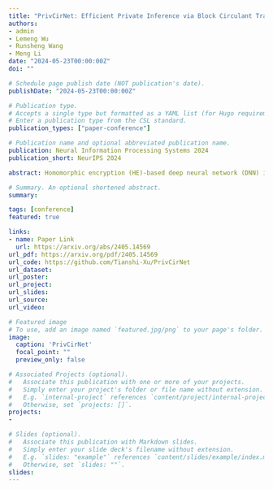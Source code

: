 ```yaml
---
title: "PrivCirNet: Efficient Private Inference via Block Circulant Transformation"
authors:
- admin
- Lemeng Wu
- Runsheng Wang
- Meng Li
date: "2024-05-23T00:00:00Z"
doi: ""

# Schedule page publish date (NOT publication's date).
publishDate: "2024-05-23T00:00:00Z"

# Publication type.
# Accepts a single type but formatted as a YAML list (for Hugo requirements).
# Enter a publication type from the CSL standard.
publication_types: ["paper-conference"]

# Publication name and optional abbreviated publication name.
publication: Neural Information Processing Systems 2024 
publication_short: NeurIPS 2024

abstract: Homomorphic encryption (HE)-based deep neural network (DNN) inference protects data and model privacy but suffers from significant computation overhead. We observe transforming the DNN weights into circulant matrices converts general matrix-vector multiplications into HE-friendly 1-dimensional convolutions, drastically reducing the HE computation cost. Hence, in this paper, we propose \method, a protocol/network co-optimization framework based on block circulant transformation. At the protocol level, PrivCirNet customizes the HE encoding algorithm that is fully compatible with the block circulant transformation and reduces the computation latency in proportion to the block size. At the network level, we propose a latency-aware formulation to search for the layer-wise block size assignment based on second-order information. PrivCirNet also leverages layer fusion to further reduce the inference cost. We compare PrivCirNet with the state-of-the-art HE-based framework Bolt (IEEE S\&P 2024) and the HE-friendly pruning method SpENCNN (ICML 2023). For ResNet-18 and Vision Transformer (ViT) on Tiny ImageNet, PrivCirNet reduces latency by 5.0× and 1.3× with iso-accuracy over Bolt, respectively, and improves accuracy by 4.1% and 12% over SpENCNN, respectively. For MobileNetV2 on ImageNet, PrivCirNet achieves 1.7× lower latency and 4.2% better accuracy over Bolt and SpENCNN, respectively. Our code and checkpoints are available on Git Hub.

# Summary. An optional shortened abstract.
summary: 

tags: [conference]
featured: true

links:
- name: Paper Link
  url: https://arxiv.org/abs/2405.14569
url_pdf: https://arxiv.org/pdf/2405.14569
url_code: https://github.com/Tianshi-Xu/PrivCirNet
url_dataset: 
url_poster: 
url_project: 
url_slides: 
url_source: 
url_video: 

# Featured image
# To use, add an image named `featured.jpg/png` to your page's folder. 
image:
  caption: 'PrivCirNet'
  focal_point: ""
  preview_only: false

# Associated Projects (optional).
#   Associate this publication with one or more of your projects.
#   Simply enter your project's folder or file name without extension.
#   E.g. `internal-project` references `content/project/internal-project/index.md`.
#   Otherwise, set `projects: []`.
projects:
- 

# Slides (optional).
#   Associate this publication with Markdown slides.
#   Simply enter your slide deck's filename without extension.
#   E.g. `slides: "example"` references `content/slides/example/index.md`.
#   Otherwise, set `slides: ""`.
slides: 
---
```


<!-- {{% callout note %}}
Create your slides in Markdown - click the *Slides* button to check out the example.
{{% /callout %}} -->
